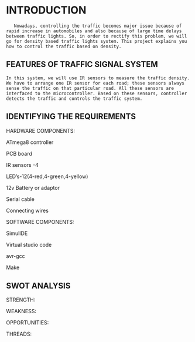 # INTRODUCTION

       Nowadays, controlling the traffic becomes major issue because of rapid increase in automobiles and also because of large time delays between traffic lights. So, in order to rectify this problem, we will go for density based traffic lights system. This project explains you how to control the traffic based on density.
       
 ## FEATURES OF TRAFFIC SIGNAL SYSTEM 
  
    In this system, we will use IR sensors to measure the traffic density. We have to arrange one IR sensor for each road; these sensors always sense the traffic on that particular road. All these sensors are interfaced to the microcontroller. Based on these sensors, controller detects the traffic and controls the traffic system.

## IDENTIFYING THE REQUIREMENTS

HARDWARE COMPONENTS:

ATmega8 controller

PCB board

IR sensors -4

LED’s-12(4-red,4-green,4-yellow)

12v Battery or adaptor

Serial cable

Connecting wires

SOFTWARE COMPONENTS:

SimulIDE

Virtual studio code

avr-gcc

Make

## SWOT ANALYSIS

STRENGTH:

WEAKNESS:

OPPORTUNITIES:

THREADS:

